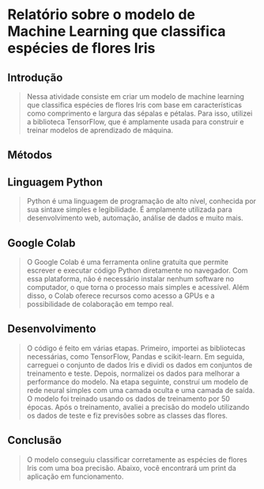 # Relatório sobre o modelo de Machine Learning que classifica espécies de flores Iris 

## Introdução

> Nessa atividade consiste em criar um modelo de machine learning que classifica espécies de flores Iris com base em características como comprimento e largura das sépalas e pétalas. Para isso, utilizei a biblioteca TensorFlow, que é amplamente usada para construir e treinar modelos de aprendizado de máquina.

## Métodos

## Linguagem Python

> Python é uma linguagem de programação de alto nível, conhecida por sua sintaxe 
simples e legibilidade. É amplamente utilizada para desenvolvimento web, 
automação, análise de dados e muito mais.

## Google Colab

> O Google Colab é uma ferramenta online gratuita que permite escrever e executar código Python diretamente no navegador. Com essa plataforma, não é necessário instalar nenhum software no computador, o que torna o processo mais simples e acessível. Além disso, o Colab oferece recursos como acesso a GPUs e a possibilidade de colaboração em tempo real.

## Desenvolvimento

> O código é feito em várias etapas. Primeiro, importei as bibliotecas necessárias, como TensorFlow, Pandas e scikit-learn. Em seguida, carreguei o conjunto de dados Iris e dividi os dados em conjuntos de treinamento e teste. Depois, normalizei os dados para melhorar a performance do modelo.
Na etapa seguinte, construí um modelo de rede neural simples com uma camada oculta e uma camada de saída. O modelo foi treinado usando os dados de treinamento por 50 épocas. Após o treinamento, avaliei a precisão do modelo utilizando os dados de teste e fiz previsões sobre as classes das flores.

## Conclusão

> O modelo conseguiu classificar corretamente as espécies de flores Iris com uma boa precisão. Abaixo, você encontrará um print da aplicação em funcionamento.
